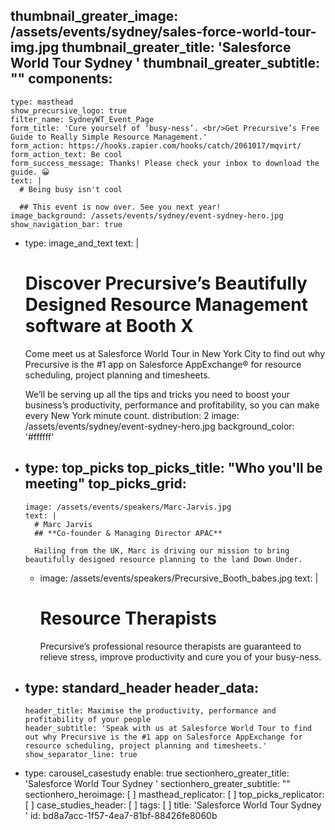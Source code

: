 thumbnail_greater_image: /assets/events/sydney/sales-force-world-tour-img.jpg
thumbnail_greater_title: 'Salesforce World Tour Sydney '
thumbnail_greater_subtitle: ""
components:
  - 
    type: masthead
    show_precursive_logo: true
    filter_name: SydneyWT_Event_Page
    form_title: 'Cure yourself of ‘busy-ness’. <br/>Get Precursive’s Free Guide to Really Simple Resource Management.'
    form_action: https://hooks.zapier.com/hooks/catch/2061017/mqvirt/
    form_action_text: Be cool
    form_success_message: Thanks! Please check your inbox to download the guide. 😀
    text: |
      # Being busy isn't cool
      
      ## This event is now over. See you next year!
    image_background: /assets/events/sydney/event-sydney-hero.jpg
    show_navigation_bar: true
  - 
    type: image_and_text
    text: |
      # Discover Precursive’s Beautifully Designed Resource Management software at Booth X
      
      Come meet us at Salesforce World Tour in New York City to find out why Precursive is the #1 app on Salesforce AppExchange® for resource scheduling, project planning and timesheets.
      
      We’ll be serving up all the tips and tricks you need to boost your business’s productivity, performance and profitability, so you can make every New York minute count.
    distribution: 2
    image: /assets/events/sydney/event-sydney-hero.jpg
    background_color: '#ffffff'
  - 
    type: top_picks
    top_picks_title: "Who you'll be meeting"
    top_picks_grid:
      - 
        image: /assets/events/speakers/Marc-Jarvis.jpg
        text: |
          # Marc Jarvis
          ## **Co-founder & Managing Director APAC**
          
          Hailing from the UK, Marc is driving our mission to bring beautifully designed resource planning to the land Down Under.
      - 
        image: /assets/events/speakers/Precursive_Booth_babes.jpg
        text: |
          # Resource Therapists
          Precursive’s professional resource therapists are guaranteed to relieve stress, improve productivity and cure you of your busy-ness.
  - 
    type: standard_header
    header_data:
      - 
        header_title: Maximise the productivity, performance and profitability of your people
        header_subtitle: 'Speak with us at Salesforce World Tour to find out why Precursive is the #1 app on Salesforce AppExchange for resource scheduling, project planning and timesheets.'
        show_separator_line: true
  - 
    type: carousel_casestudy
    enable: true
sectionhero_greater_title: 'Salesforce World Tour Sydney '
sectionhero_greater_subtitle: ""
sectionhero_heroimage: [ ]
masthead_replicator: [ ]
top_picks_replicator: [ ]
case_studies_header: [ ]
tags: [ ]
title: 'Salesforce World Tour Sydney '
id: bd8a7acc-1f57-4ea7-81bf-88426fe8060b
